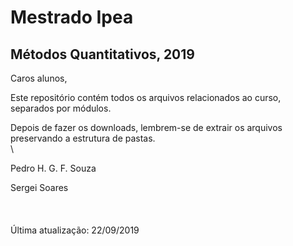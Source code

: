 # Mestrado Ipea

## Métodos Quantitativos, 2019

Caros alunos,

Este repositório contém todos os arquivos relacionados ao curso, separados por módulos. 

Depois de fazer os downloads, lembrem-se de extrair os arquivos preservando a estrutura de pastas.
  \
  \
  
Pedro H. G. F. Souza

Sergei Soares
  \
  \
  \
  \
Última atualização: 22/09/2019
